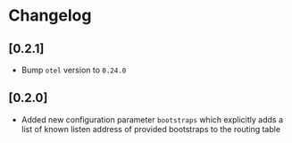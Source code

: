 # Changelog

## [0.2.1]

- Bump `otel` version to `0.24.0`

## [0.2.0]

- Added new configuration parameter `bootstraps` which explicitly adds a list of known listen address of provided bootstraps to the routing table
